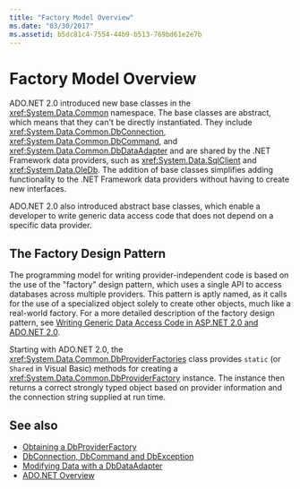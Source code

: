 ```yaml
---
title: "Factory Model Overview"
ms.date: "03/30/2017"
ms.assetid: b5dc81c4-7554-44b9-b513-769bd61e2e7b
---
```

# Factory Model Overview
ADO.NET 2.0 introduced new base classes in the <xref:System.Data.Common> namespace. The base classes are abstract, which means that they can't be directly instantiated. They include <xref:System.Data.Common.DbConnection>, <xref:System.Data.Common.DbCommand>, and <xref:System.Data.Common.DbDataAdapter> and are shared by the .NET Framework data providers, such as <xref:System.Data.SqlClient> and <xref:System.Data.OleDb>. The addition of base classes simplifies adding functionality to the .NET Framework data providers without having to create new interfaces.  
  
 ADO.NET 2.0 also introduced abstract base classes, which enable a developer to write generic data access code that does not depend on a specific data provider.  
  
## The Factory Design Pattern  
 The programming model for writing provider-independent code is based on the use of the "factory" design pattern, which uses a single API to access databases across multiple providers. This pattern is aptly named, as it calls for the use of a specialized object solely to create other objects, much like a real-world factory. For a more detailed description of the factory design pattern, see [Writing Generic Data Access Code in ASP.NET 2.0 and ADO.NET 2.0](/previous-versions/dotnet/articles/ms971499(v=msdn.10)).
  
 Starting with ADO.NET 2.0, the <xref:System.Data.Common.DbProviderFactories> class provides `static` (or `Shared` in Visual Basic) methods for creating a <xref:System.Data.Common.DbProviderFactory> instance. The instance then returns a correct strongly typed object based on provider information and the connection string supplied at run time.  
  
## See also

- [Obtaining a DbProviderFactory](obtaining-a-dbproviderfactory.md)
- [DbConnection, DbCommand and DbException](dbconnection-dbcommand-and-dbexception.md)
- [Modifying Data with a DbDataAdapter](modifying-data-with-a-dbdataadapter.md)
- [ADO.NET Overview](ado-net-overview.md)
